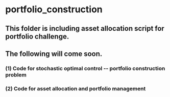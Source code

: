 # portfolio_construction

## This folder is including asset allocation script for portfolio challenge.

## The following will come soon.
### (1) Code for stochastic optimal control -- portfolio construction problem
### (2) Code for asset allocation and portfolio management
